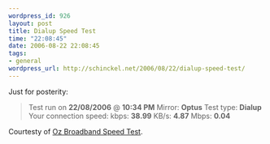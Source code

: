 ```yaml
--- 
wordpress_id: 926
layout: post
title: Dialup Speed Test
time: "22:08:45"
date: 2006-08-22 22:08:45
tags: 
- general
wordpress_url: http://schinckel.net/2006/08/22/dialup-speed-test/
---
```

Just for posterity: 

> Test run on **22/08/2006** @ **10:34 PM** Mirror: **Optus** Test type: **Dialup** Your connection speed: kbps: **38.99** KB/s: **4.87** Mbps: **0.04**

Courtesty of [Oz Broadband Speed Test][1]. 

   [1]: http://www.ozspeedtest.com

